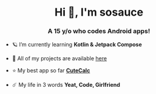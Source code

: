 <h1 align="center">Hi 👋, I'm sosauce</h1>
<h3 align="center">A 15 y/o who codes Android apps!</h3>

- 🪐 I’m currently learning **Kotlin & Jetpack Compose**

- 🚀 All of my projects are available [here](https://github.com/sosauce)

- ⭐️ My best app so far **[CuteCalc](https://github.com/sosauce/CuteCalc)**

- ☄️ My life in 3 words **Yeat, Code, Girlfriend**

